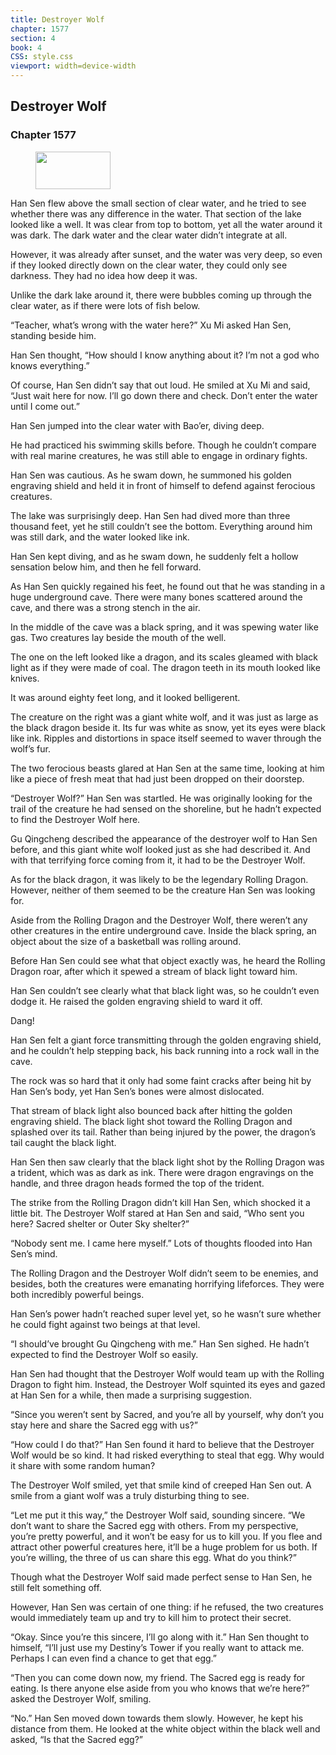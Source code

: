 ```yaml
---
title: Destroyer Wolf
chapter: 1577
section: 4
book: 4
CSS: style.css
viewport: width=device-width
---
```


## Destroyer Wolf

### Chapter 1577

<figure>
	<img src="../Images/gem.gif" alt="" id="gem" width="120" height="60" />
</figure>

Han Sen flew above the small section of clear water, and he tried to see whether there was any difference in the water. That section of the lake looked like a well. It was clear from top to bottom, yet all the water around it was dark. The dark water and the clear water didn’t integrate at all.

However, it was already after sunset, and the water was very deep, so even if they looked directly down on the clear water, they could only see darkness. They had no idea how deep it was.

Unlike the dark lake around it, there were bubbles coming up through the clear water, as if there were lots of fish below.

“Teacher, what’s wrong with the water here?” Xu Mi asked Han Sen, standing beside him.

Han Sen thought, “How should I know anything about it? I’m not a god who knows everything.”

Of course, Han Sen didn’t say that out loud. He smiled at Xu Mi and said, “Just wait here for now. I’ll go down there and check. Don’t enter the water until I come out.”

Han Sen jumped into the clear water with Bao’er, diving deep.

He had practiced his swimming skills before. Though he couldn’t compare with real marine creatures, he was still able to engage in ordinary fights.

Han Sen was cautious. As he swam down, he summoned his golden engraving shield and held it in front of himself to defend against ferocious creatures.

The lake was surprisingly deep. Han Sen had dived more than three thousand feet, yet he still couldn’t see the bottom. Everything around him was still dark, and the water looked like ink.

Han Sen kept diving, and as he swam down, he suddenly felt a hollow sensation below him, and then he fell forward.

As Han Sen quickly regained his feet, he found out that he was standing in a huge underground cave. There were many bones scattered around the cave, and there was a strong stench in the air.

In the middle of the cave was a black spring, and it was spewing water like gas. Two creatures lay beside the mouth of the well.

The one on the left looked like a dragon, and its scales gleamed with black light as if they were made of coal. The dragon teeth in its mouth looked like knives.

It was around eighty feet long, and it looked belligerent.

The creature on the right was a giant white wolf, and it was just as large as the black dragon beside it. Its fur was white as snow, yet its eyes were black like ink. Ripples and distortions in space itself seemed to waver through the wolf’s fur.

The two ferocious beasts glared at Han Sen at the same time, looking at him like a piece of fresh meat that had just been dropped on their doorstep.

“Destroyer Wolf?” Han Sen was startled. He was originally looking for the trail of the creature he had sensed on the shoreline, but he hadn’t expected to find the Destroyer Wolf here.

Gu Qingcheng described the appearance of the destroyer wolf to Han Sen before, and this giant white wolf looked just as she had described it. And with that terrifying force coming from it, it had to be the Destroyer Wolf.

As for the black dragon, it was likely to be the legendary Rolling Dragon. However, neither of them seemed to be the creature Han Sen was looking for.

Aside from the Rolling Dragon and the Destroyer Wolf, there weren’t any other creatures in the entire underground cave. Inside the black spring, an object about the size of a basketball was rolling around.

Before Han Sen could see what that object exactly was, he heard the Rolling Dragon roar, after which it spewed a stream of black light toward him.

Han Sen couldn’t see clearly what that black light was, so he couldn’t even dodge it. He raised the golden engraving shield to ward it off.

Dang!

Han Sen felt a giant force transmitting through the golden engraving shield, and he couldn’t help stepping back, his back running into a rock wall in the cave.

The rock was so hard that it only had some faint cracks after being hit by Han Sen’s body, yet Han Sen’s bones were almost dislocated.

That stream of black light also bounced back after hitting the golden engraving shield. The black light shot toward the Rolling Dragon and splashed over its tail. Rather than being injured by the power, the dragon’s tail caught the black light.

Han Sen then saw clearly that the black light shot by the Rolling Dragon was a trident, which was as dark as ink. There were dragon engravings on the handle, and three dragon heads formed the top of the trident.

The strike from the Rolling Dragon didn’t kill Han Sen, which shocked it a little bit. The Destroyer Wolf stared at Han Sen and said, “Who sent you here? Sacred shelter or Outer Sky shelter?”

“Nobody sent me. I came here myself.” Lots of thoughts flooded into Han Sen’s mind.

The Rolling Dragon and the Destroyer Wolf didn’t seem to be enemies, and besides, both the creatures were emanating horrifying lifeforces. They were both incredibly powerful beings.

Han Sen’s power hadn’t reached super level yet, so he wasn’t sure whether he could fight against two beings at that level.

“I should’ve brought Gu Qingcheng with me.” Han Sen sighed. He hadn’t expected to find the Destroyer Wolf so easily.

Han Sen had thought that the Destroyer Wolf would team up with the Rolling Dragon to fight him. Instead, the Destroyer Wolf squinted its eyes and gazed at Han Sen for a while, then made a surprising suggestion.

“Since you weren’t sent by Sacred, and you’re all by yourself, why don’t you stay here and share the Sacred egg with us?”

“How could I do that?” Han Sen found it hard to believe that the Destroyer Wolf would be so kind. It had risked everything to steal that egg. Why would it share with some random human?

The Destroyer Wolf smiled, yet that smile kind of creeped Han Sen out. A smile from a giant wolf was a truly disturbing thing to see.

“Let me put it this way,” the Destroyer Wolf said, sounding sincere. “We don’t want to share the Sacred egg with others. From my perspective, you’re pretty powerful, and it won’t be easy for us to kill you. If you flee and attract other powerful creatures here, it’ll be a huge problem for us both. If you’re willing, the three of us can share this egg. What do you think?”

Though what the Destroyer Wolf said made perfect sense to Han Sen, he still felt something off.

However, Han Sen was certain of one thing: if he refused, the two creatures would immediately team up and try to kill him to protect their secret.

“Okay. Since you’re this sincere, I’ll go along with it.” Han Sen thought to himself, “I’ll just use my Destiny’s Tower if you really want to attack me. Perhaps I can even find a chance to get that egg.”

“Then you can come down now, my friend. The Sacred egg is ready for eating. Is there anyone else aside from you who knows that we’re here?” asked the Destroyer Wolf, smiling.

“No.” Han Sen moved down towards them slowly. However, he kept his distance from them. He looked at the white object within the black well and asked, “Is that the Sacred egg?”